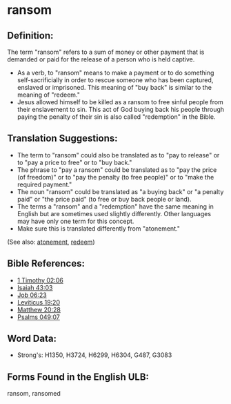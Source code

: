 # ransom

## Definition:

The term "ransom" refers to a sum of money or other payment that is demanded or paid for the release of a person who is held captive.

* As a verb, to "ransom" means to make a payment or to do something self-sacrificially in order to rescue someone who has been captured, enslaved or imprisoned. This meaning of "buy back" is similar to the meaning of "redeem."
* Jesus allowed himself to be killed as a ransom to free sinful people from their enslavement to sin. This act of God buying back his people through paying the penalty of their sin is also called "redemption" in the Bible.

## Translation Suggestions:

* The term to "ransom" could also be translated as to "pay to release" or to "pay a price to free" or to "buy back."
* The phrase to "pay a ransom" could be translated as to "pay the price (of freedom)" or to "pay the penalty (to free people)" or to "make the required payment."
* The noun "ransom" could be translated as "a buying back" or "a penalty paid" or "the price paid" (to free or buy back people or land).
* The terms a "ransom" and a "redemption" have the same meaning in English but are sometimes used slightly differently. Other languages may have only one term for this concept.
* Make sure this is translated differently from "atonement."

(See also: [atonement](../kt/atonement.md), [redeem](../kt/redeem.md))

## Bible References:

* [1 Timothy 02:06](rc://en/tn/help/1ti/02/06)
* [Isaiah 43:03](rc://en/tn/help/isa/43/03)
* [Job 06:23](rc://en/tn/help/job/06/23)
* [Leviticus 19:20](rc://en/tn/help/lev/19/20)
* [Matthew 20:28](rc://en/tn/help/mat/20/28)
* [Psalms 049:07](rc://en/tn/help/psa/049/007)

## Word Data:

* Strong's: H1350, H3724, H6299, H6304, G487, G3083

## Forms Found in the English ULB:

ransom, ransomed

